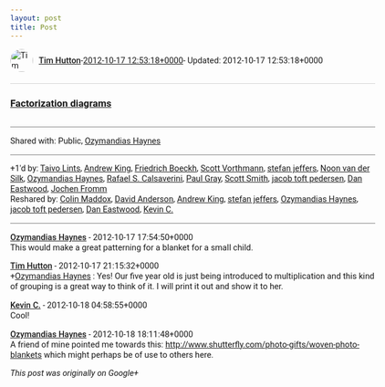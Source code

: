 ```yaml
---
layout: post
title: Post
---
```


<html><head><meta charset="utf-8"><title>Google+ post</title><style>body {font: 11pt Roboto, Arial, sans-serif; max-width: 640px; margin: 24px;}.author-photo {border-radius: 50%; margin-right: 10px; width: 40px;}.author {font-weight: 500;}.main-content {margin: 15px 0 15px;}.post-title {font-weight: bold;}.location {display: block; margin-top: 15px;}.location img {float: left; margin-right: 5px; width: 20px;}.media-link {display: inline-block; max-width: 100%; vertical-align: top;}.media-link p {margin-top: 5px; max-height: 4em; overflow: scroll;}.media {max-height: 100vh; max-width: 100%;}.video-placeholder {background: black; display: flex; height: 300px; max-width: 100%; width: 640px;}.play-icon {border-bottom: 30px solid transparent; border-left: 50px solid white; border-top: 30px solid transparent; color: white; margin: auto;}.album {max-height: 800px; overflow: scroll; width: calc(100vw - 48px);}.album .media-link {margin-right: 5px; max-width: 250px;}.album .media {max-height: 250px;}.link-embed {border-top: 1px solid lightgrey; display: block; margin-top: 20px;}.link-embed img {max-width: 100%;}.inline-link-embed {display: block;}.inline-link-embed img {vertical-align: middle;}.link-title {display: inline-block; font-size: medium; font-weight: 300; padding-left: 1em;}.reshare-attribution {display: block; font-weight: bold; margin-bottom: 10px;}.poll-image {margin-bottom: 5px; max-height: 300px; max-width: 500px;}.poll-choice {align-items: center; display: flex; margin-bottom: 5px; max-width: 500px;}.poll-choice-percentage {background-color: lightblue; height: 100%; left: 0; position: absolute; z-index: -1;}.poll-choice-selected {margin-right: 5px;}.poll-choice-results {border: 1px solid lightgray; border-radius: 5px; display: flex; line-height: 40px; overflow: hidden; padding: 0 8px; position: relative;}.poll-choice-results, .poll-choice-description {flex-grow: 1; margin-right: 10px;}.poll-choice-image {width: 100%;}.poll-choice-image, .poll-choice-image img {max-height: 40px; max-width: 100px;}.poll-choice-votes {max-height: 100px; overflow: auto;}.plus-entity-embed {color: black; display: block; text-decoration: none;}.plus-entity-embed-cover-photo {max-height: 300px; max-width: 100%;}.plus-entity-embed-info {padding: 0 1em 1em;}.plus-entity-embed-info h2 {font-weight: 500; margin: 10px 0;}.plus-entity-embed-info p {font-size: small; margin: 0;}.collection-owner-avatar {border-radius: 50%; border: 2px solid white; height: 40px; margin-top: -22px;}.visibility {padding: 1em 0; border-top: 1px solid grey;}.post-activity {padding: 1em 0; border-top: 1px solid grey;}.comments {border-top: 1px solid gray; padding-top: 1em;}.comment + .comment {margin-top: 1em;}.comment .media-link, .comment .inline-link-embed {margin-top: 5px;}</style></head><body><div style="margin-bottom:1em;"><div style="display:flex; align-items:center"><img class="author-photo" src="https://lh4.googleusercontent.com/-epo4ZZKNqEw/AAAAAAAAAAI/AAAAAAAAVSU/qu3LpcHEnoQ/s64-c/photo.jpg" alt="Tim Hutton"><a href="https://plus.google.com/+TimHutton" target="_blank" class="author">Tim Hutton</a> - <a target="_blank" href="https://plus.google.com/+TimHutton/posts/96wvCUvR7yw">2012-10-17 12:53:18+0000</a><span> - Updated: 2012-10-17 12:53:18+0000</span></div><div class="main-content"></div><a href="http://mathlesstraveled.com/2012/10/05/factorization-diagrams/" target="_blank" class="link-embed"><h3>Factorization diagrams</h3><img src="http://i2.wp.com/mathlesstraveled.files.wordpress.com/2012/10/f8d01c2c511da904ae6f094ed04d1066.png?fit=200%2C200" alt=""></a></div><div class="visibility">Shared with: Public, <a href="https://plus.google.com/117236920093166083585">Ozymandias Haynes</a></div><div class="post-activity"><div class="plus-oners">+1'd by: <a href="https://plus.google.com/+TaivoLints">Taivo Lints</a>, <a href="https://plus.google.com/+AndrewGKing">Andrew King</a>, <a href="https://plus.google.com/+FriedrichBoeckh">Friedrich Boeckh</a>, <a href="https://plus.google.com/+ScottVorthmann">Scott Vorthmann</a>, <a href="https://plus.google.com/115958517486719853660">stefan jeffers</a>, <a href="https://plus.google.com/106305799786079461200">Noon van der Silk</a>, <a href="https://plus.google.com/117236920093166083585">Ozymandias Haynes</a>, <a href="https://plus.google.com/+RafaelSCalsaverini">Rafael S. Calsaverini</a>, <a href="https://plus.google.com/+PaulGrayUK">Paul Gray</a>, <a href="https://plus.google.com/107210836036782871865">Scott Smith</a>, <a href="https://plus.google.com/+jacobtoftpedersen">jacob toft pedersen</a>, <a href="https://plus.google.com/+DanEastwood">Dan Eastwood</a>, <a href="https://plus.google.com/+JochenFromm">Jochen Fromm</a></div><div class="resharers">Reshared by: <a href="https://plus.google.com/+ColinMaddox">Colin Maddox</a>, <a href="https://plus.google.com/110567436583850299797">David Anderson</a>, <a href="https://plus.google.com/+AndrewGKing">Andrew King</a>, <a href="https://plus.google.com/115958517486719853660">stefan jeffers</a>, <a href="https://plus.google.com/117236920093166083585">Ozymandias Haynes</a>, <a href="https://plus.google.com/+jacobtoftpedersen">jacob toft pedersen</a>, <a href="https://plus.google.com/+DanEastwood">Dan Eastwood</a>, <a href="https://plus.google.com/+KevinC">Kevin C.</a></div></div><div class="comments"><div class="comment"><a target="_blank" href="https://plus.google.com/117236920093166083585" class="author">Ozymandias Haynes</a><span class="time"> - 2012-10-17 17:54:50+0000</span><div class="comment-content">This would make a great patterning for a blanket for a small child.</div></div><div class="comment"><a target="_blank" href="https://plus.google.com/+TimHutton" class="author">Tim Hutton</a><span class="time"> - 2012-10-17 21:15:32+0000</span><div class="comment-content"><span class="proflinkWrapper"><span class="proflinkPrefix">+</span><a class="proflink bidi_isolate" href="https://plus.google.com/117236920093166083585" oid="117236920093166083585" >Ozymandias Haynes</a></span> : Yes! Our five year old is just being introduced to multiplication and this kind of grouping is a great way to think of it. I will print it out and show it to her.</div></div><div class="comment"><a target="_blank" href="https://plus.google.com/+KevinC" class="author">Kevin C.</a><span class="time"> - 2012-10-18 04:58:55+0000</span><div class="comment-content">Cool!</div></div><div class="comment"><a target="_blank" href="https://plus.google.com/117236920093166083585" class="author">Ozymandias Haynes</a><span class="time"> - 2012-10-18 18:11:48+0000</span><div class="comment-content">A friend of mine pointed me towards this: <a rel="nofollow" target="_blank" href="http://www.shutterfly.com/photo-gifts/woven-photo-blankets" class="ot-anchor bidi_isolate" jslog="10929; track:click" dir="ltr">http://www.shutterfly.com/photo-gifts/woven-photo-blankets</a> which might perhaps be of use to others here.</div></div></div></body></html>

<i>This post was originally on Google+</i>